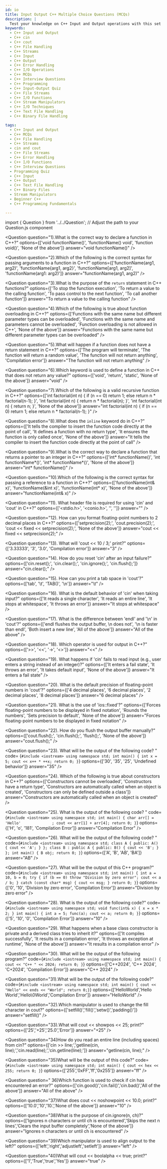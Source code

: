 ```yaml
---
id: io
title: Input Output C++ Multiple Choice Questions (MCQs)
description: |
  Test your knowledge on C++ Input and Output operations with this set of Multiple Choice Questions (MCQs). The questions cover topics like `cin`, `cout`, file handling, streams, and error handling, essential for any C++ programmer. Ideal for beginners and those preparing for C++ interviews, this quiz will help you strengthen your understanding of I/O operations in C++.
keywords:
  - C++ Input and Output
  - C++ cin
  - C++ cout
  - C++ File Handling
  - C++ Streams
  - C++ Input
  - C++ Output
  - C++ Error Handling
  - C++ I/O Operations
  - C++ MCQs
  - C++ Interview Questions
  - C++ Programming
  - C++ Input-Output Quiz
  - C++ File Streams
  - C++ I/O Functions
  - C++ Stream Manipulators
  - C++ I/O Techniques
  - C++ Text File Handling
  - C++ Binary File Handling

tags:
  - C++ Input and Output
  - C++ MCQs
  - C++ File Handling
  - C++ Streams
  - cin and cout
  - C++ File Streams
  - C++ Error Handling
  - C++ I/O Functions
  - C++ Interview Questions
  - Programming Quiz
  - C++ Input
  - C++ Output
  - C++ Text File Handling
  - C++ Binary Files
  - Stream Manipulators
  - Beginner C++
  - C++ Programming Fundamentals

---
```


import { Question } from '../../Question';  // Adjust the path to your Question.js component

  <Question
    question="1).What is the correct way to declare a function in C++?"
    options={['void functionName()', 'functionName() void', 'function void()', 'None of the above']}
    answer="void functionName()"
  />

  <Question
    question="2).Which of the following is the correct syntax for passing arguments to a function in C++?"
    options={['functionName(arg1, arg2)', 'functionName{arg1, arg2}', 'functionName[arg1, arg2]', 'functionName(arg1: arg2)']}
    answer="functionName(arg1, arg2)"
  />

  <Question
    question="3).What is the purpose of the `return` statement in C++ functions?"
    options={['To stop the function execution', 'To return a value to the calling function', 'To pass control to the next function', 'To call another function']}
    answer="To return a value to the calling function"
  />

  <Question
    question="4).Which of the following is true about function overloading in C++?"
    options={['Functions with the same name but different parameter types can be overloaded', 'Functions with the same name and parameters cannot be overloaded', 'Function overloading is not allowed in C++', 'None of the above']}
    answer="Functions with the same name but different parameter types can be overloaded"
  />

  <Question
    question="5).What will happen if a function does not have a return statement in C++?"
    options={['The program will terminate', 'The function will return a random value', 'The function will not return anything', 'Compilation error']}
    answer="The function will not return anything"
  />

  <Question
    question="6).Which keyword is used to define a function in C++ that does not return any value?"
    options={['void', 'return', 'static', 'None of the above']}
    answer="void"
  />

  <Question
    question="7).Which of the following is a valid recursive function in C++?"
    options={['int factorial(int n) { if (n == 0) return 1; else return n * factorial(n-1); }', 'int factorial(int n) { return n * factorial(n); }', 'int factorial(int n) { return n; }', 'None of the above']}
    answer="int factorial(int n) { if (n == 0) return 1; else return n * factorial(n-1); }"
  />

  <Question
    question="8).What does the `inline` keyword do in C++?"
    options={['It tells the compiler to insert the function code directly at the point of call', 'It defines a function with no return type', 'It ensures the function is only called once', 'None of the above']}
    answer="It tells the compiler to insert the function code directly at the point of call"
  />

  <Question
    question="9).What is the correct way to declare a function that returns a pointer to an integer in C++?"
    options={['int* functionName()', 'int functionName*()', 'int* functionName*()', 'None of the above']}
    answer="int* functionName()"
  />

  <Question
    question="10).Which of the following is the correct syntax for passing a reference to a function in C++?"
    options={['functionName(int& x)', 'functionName(&int x)', 'functionName(int* x)', 'None of the above']}
    answer="functionName(int& x)"
  />


  <Question
    question="11). What header file is required for using 'cin' and 'cout' in C++?"
    options={['<stdio.h>', '<conio.h>', '<iostream>', '<fstream>']}
    answer="<iostream>"
  />

  
<Question
  question="12). How can you format floating-point numbers to 2 decimal places in C++?"
  options={['setprecision(2);', 'cout.precision(2);', 'cout << fixed << setprecision(2);', 'None of the above']}
  answer="cout << fixed << setprecision(2);"
/>

<Question
  question="13). What will 'cout << 10 / 3;' print?"
  options={['3.33333', '3', '3.0', 'Compilation error']}
  answer="3"
/>

<Question
  question="14). How do you reset 'cin' after an input failure?"
  options={['cin.reset();', 'cin.clear();', 'cin.ignore();', 'cin.flush();']}
  answer="cin.clear();"
/>

<Question
  question="15). How can you print a tab space in 'cout'?"
  options={['tab', '\\t', 'TAB()', '\\n']}
  answer="\t"
/>

<Question
  question="16). What is the default behavior of 'cin' when taking input?"
  options={['It reads a single character', 'It reads an entire line', 'It stops at whitespace', 'It throws an error']}
  answer="It stops at whitespace"
/>

<Question
  question="17). What is the difference between 'endl' and '\\n' in 'cout'?"
  options={['endl flushes the output buffer, \\n does not', '\\n is faster than endl', 'Both insert a new line', 'All of the above']}
  answer="All of the above"
/>

<Question
  question="18). Which operator is used for output in C++?"
  options={['>>', '<<', '->', '<>']}
  answer="<<"
/>

<Question
  question="19). What happens if 'cin' fails to read input (e.g., user enters a string instead of an integer)?"
  options={['It enters a fail state', 'It throws an error', 'It takes default input', 'None of the above']}
  answer="It enters a fail state"
/>

<Question
  question="20). What is the default precision of floating-point numbers in 'cout'?"
  options={['4 decimal places', '6 decimal places', '2 decimal places', '8 decimal places']}
  answer="6 decimal places"
/>

<Question
  question="21). What is the use of 'ios::fixed'?"
  options={['Forces floating-point numbers to be displayed in fixed notation', 'Rounds the numbers', 'Sets precision to default', 'None of the above']}
  answer="Forces floating-point numbers to be displayed in fixed notation"
/>

<Question
  question="22). How do you flush the output buffer manually?"
  options={['cout.flush();', 'cin.flush();', 'flush();', 'None of the above']}
  answer="cout.flush();"
/>

<Question
    question="23). What will be the output of the following code? "
    code= {`#include <iostream>
          using namespace std;
          int main() {
            int x = 5;
            cout << x++ * ++x;
            return 0;
          }`}
    options={['30', '35', '25', 'Undefined behavior']}
    answer="35"
/>

<Question
    question="24). Which of the following is true about constructors in C++?"
    options={['Constructors cannot be overloaded', 'Constructors have a return type', 'Constructors are automatically called when an object is created', 'Constructors can only be defined outside a class']}
    answer="Constructors are automatically called when an object is created"
/>

<Question
    question="25). What is the output of the following code? "
    code={`#include <iostream>
          using namespace std;
          int main() {
            char arr[] = 'Hello'              ;
            cout << arr[1] + arr[4];
            return 0;
          }`}
    options={['H', 'o', '181', 'Compilation Error']}
    answer="Compilation Error"
/>

<Question
    question="26). What will be the output of the following code? "
    code={`#include <iostream>
          using namespace std;
          class A {
          public:
              A() { cout << 'A'; }
          };
          class B : public A {
          public:
              B() { cout << 'B'; }
          };
          int main() {
              B obj;
              return 0;
          }`}
    options={['A', 'B', 'AB', 'BA']}
    answer="AB"
/>


<Question
    question="27). What will be the output of this C++ program?" 
    code={`#include <iostream>
          using namespace std;
          int main() {
              int a = 10, b = 0;
              try {
                  if (b == 0)
                      throw "Division by zero error";
                  cout << a / b;
              }
              catch (const char* msg) {
                  cout << msg;
              }
              return 0;
          }`}
    options={['0', '10', 'Division by zero error', 'Compilation Error']}
    answer="Division by zero error"
/>

<Question
    question="28). What is the output of the following code?"
    code={`#include <iostream>
          using namespace std;
          void func(int& x) {
              x = x * 2;
          }
          int main() {
              int a = 5;
              func(a);
              cout << a;
              return 0;
    }`}
    options={['5', '10', '0', 'Compilation Error']}
    answer="10"
/>

<Question
    question="29). What happens when a base class constructor is private and a derived class tries to inherit it?"
    options={['It compiles successfully', 'It results in a compilation error', 'It throws an exception at runtime', 'None of the above']}
    answer="It results in a compilation error"
/>

<Question
    question="30). What will be the output of the following program?"
    code={`#include <iostream>
          using namespace std;
          int main() {
            cout << "C++ " << 2024;
            return 0;
          }`}
    options={['C++2024', 'C++ 2024', 'C+2024', 'Compilation Error']}
    answer="C++ 2024"
/>

<Question
    question="31).What will be the output of the following code?"
    code={`#include <iostream>
          using namespace std;
          int main() {
            cout << "Hello" << ends << "World";
            return 0;}`}
    options={['HelloWorld','Hello World','Hello\0World','Compilation Error']}
    answer="HelloWorld"
    />

 <Question
    question="32).Which manipulator is used to change the fill character in cout?"
    options={['setfill()','fill()','setw()','padding()']}
    answer="setfill()"
  />

 <Question
    question="33).What will cout << showpos << 25; print?"
    options={['25','+25','25.0','Error']}
    answer="+25"
  />

<Question
    question="34)How do you read an entire line (including spaces) from cin?"
    options={['cin >> line;','getline(cin, line);','cin.read(line);','cin.getline(line);']}
    answer="getline(cin, line);"
/>

<Question
    question="35)What will be the output of this code?"
    code={`#include <iostream>
          using namespace std;
          int main() {
          cout << hex << 255;
          return 0;
        }`}
    options={['255','0xFF','ff','0x255']}
    answer="ff"
/>

<Question
    question=" 36)Which function is used to check if cin has encountered an error?"
    options={['cin.good()','cin.fail()','cin.bad()','All of the above']}
    answer="All of the above"
/>

<Question
    question="37)What does cout << noshowpoint << 10.0; print?"
    options={['10.0','10','10.','None of the above']}
    answer="10"
/>

<Question
    question="38)What is the purpose of cin.ignore(n, ch)?"
    options={['Ignores n characters or until ch is encountered','Skips the next n lines','Clears the input buffer completely','None of the above']}
    answer="Ignores n characters or until ch is encountered"
/>

<Question
    question="39)Which manipulator is used to align output to the left?"
    options={['left','right','adjustleft','setleft']}
    answer="left"
/>

<Question
    question="40)What will cout << boolalpha << true; print?"
    options={['1','True','true','Yes']}
    answer="true"
/>




























